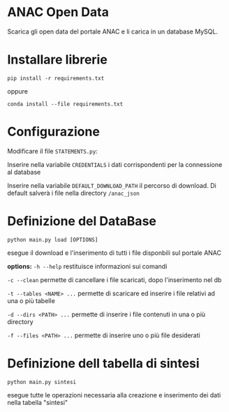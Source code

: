 # ANAC Open Data
Scarica gli open data del portale ANAC e li carica in un database MySQL.

# Installare librerie

```pip install -r requirements.txt```

oppure

```conda install --file requirements.txt```

# Configurazione

Modificare il file ```STATEMENTS.py```:

Inserire nella variabile ```CREDENTIALS``` i dati corrispondenti per la connessione al database

Inserire nella variabile ```DEFAULT_DOWNLOAD_PATH``` il percorso di download. Di default salverà i file nella directory  ```/anac_json```

# Definizione del DataBase

```python main.py load [OPTIONS]```

esegue il download e l'inserimento di tutti i file disponbili sul portale ANAC

**options:**
```-h --help``` restituisce informazioni sui comandi

```-c --clean``` permette di cancellare i file scaricati, dopo l'inserimento nel db

```-t --tables <NAME> ...``` permette di scaricare ed inserire i file relativi ad una o più tabelle

```-d --dirs <PATH> ...``` permette di inserire i file contenuti in una o più directory

```-f --files <PATH> ...``` permette di inserire uno o più file desiderati

# Definizione dell tabella di sintesi

```python main.py sintesi```

esegue tutte le operazioni necessaria alla creazione e inserimento dei dati nella tabella "sintesi"


